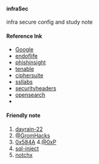 #### infraSec
infra secure config and study note
#### Reference lnk
+ [Google](https://www.google.com.tw/)
+ [endoflife](https://endoflife.date/)
+ [phishinsight](https://cloud.phishinsight.trendmicro.com/auth/sign-in)
+ [tenable](https://zh-tw.tenable.com/plugins/newest)
+ [ciphersuite](https://ciphersuite.info/cs/)
+ [ssllabs](https://www.ssllabs.com/ssltest/index.html)
+ [securityheaders](https://securityheaders.com/)
+ [opensearch](https://opensearch.org/docs/latest/)
+
[]()
[]()
[]()
####  Friendly note

1. [dayrain-22](https://dayrain-22.github.io/cert/)
2. [@GromHacks](https://medium.com/@GromHacks)
3. [0x584A](https://github.com/0x584A/oscp-notes)
4.[@0xP](https://medium.com/@0xP)
5. [sql-inject](https://www.acunetix.com/websitesecurity/sql-injection2/)
6. [notchx](https://notchxor.github.io/oscp-notes/)
[]()
[]()
